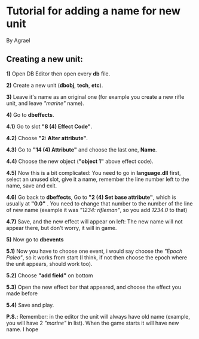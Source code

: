 # Tutorial for adding a name for new unit

By Agrael

## Creating a new unit:

**1)** Open DB Editor then open every **db** file.

**2)** Create a new unit (**dbobj**, **tech**, **etc**).

**3)** Leave it's name as an original one (for example you create a new rifle unit, and leave *"marine"* name).

**4)** Go to **dbeffects**.

**4.1)** Go to slot **"8 (4) Effect Code"**.

**4.2)** Choose **"2: Alter attribute"**.

**4.3)** Go to **"14 (4) Attribute"** and choose the last one, **Name**.

**4.4)** Choose the new object (**"object 1"** above effect code).

**4.5)** Now this is a bit complicated: You need to go in __language.dll__ first, select an unused slot, give it a name, remember the line number left to the name, save and exit.

**4.6)** Go back to **dbeffects**, Go to **"2 (4) Set base attribute"**, which is usually at **"0.0"** . You need to change that number to the number of the line of new name (example it was *"1234: rifleman"*, so you add *1234.0* to that)

**4.7)** Save, and the new effect will appear on left: The new name will not appear there, but don't worry, it will in game.

**5)** Now go to **dbevents**

**5.1)** Now you have to choose one event, i would say choose the *"Epoch Paleo"*, so it works from start (I think, if not then choose the epoch where the unit appears, should work too).

**5.2)** Choose **"add field"** on bottom

**5.3)** Open the new effect bar that appeared, and choose the effect you made before

**5.4)** Save and play.

**P.S.:** Remember: in the editor the unit will always have old name (example, you will have 2 *"marine"* in list). When the game starts it will have new name. I hope